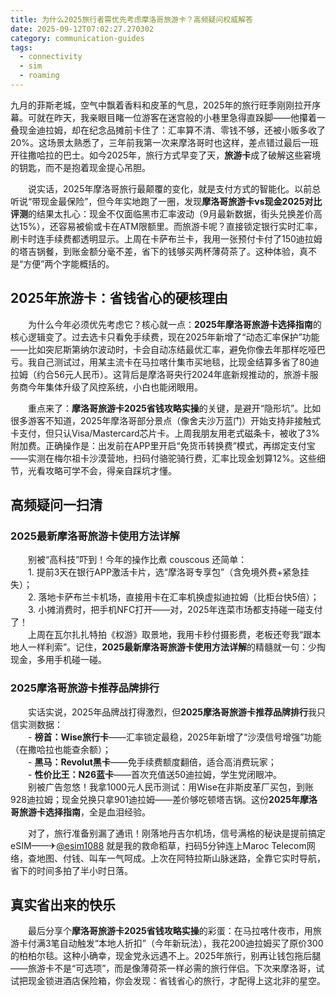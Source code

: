 ```yaml
---
title: 为什么2025旅行者需优先考虑摩洛哥旅游卡？高频疑问权威解答
date: 2025-09-12T07:02:27.270302
category: communication-guides
tags:
  - connectivity
  - sim
  - roaming
---
```


九月的菲斯老城，空气中飘着香料和皮革的气息，2025年的旅行旺季刚刚拉开序幕。可就在昨天，我亲眼目睹一位游客在迷宫般的小巷里急得直跺脚——他攥着一叠现金迪拉姆，却在纪念品摊前卡住了：汇率算不清、零钱不够，还被小贩多收了20%。这场景太熟悉了，三年前我第一次来摩洛哥时也这样，差点错过最后一班开往撒哈拉的巴士。如今2025年，旅行方式早变了天，**旅游卡**成了破解这些窘境的钥匙，而不是抱着现金提心吊胆。

　　说实话，2025年摩洛哥旅行最颠覆的变化，就是支付方式的智能化。以前总听说“带现金最保险”，但今年实地跑了一圈，发现**摩洛哥旅游卡vs现金2025对比评测**的结果太扎心：现金不仅面临黑市汇率波动（9月最新数据，街头兑换差价高达15%），还容易被偷或卡在ATM限额里。而旅游卡呢？直接锁定银行实时汇率，刷卡时连手续费都透明显示。上周在卡萨布兰卡，我用一张预付卡付了150迪拉姆的塔吉锅餐，到账金额分毫不差，省下的钱够买两杯薄荷茶了。这种体验，真不是“方便”两个字能概括的。

## 2025年旅游卡：省钱省心的硬核理由
　　为什么今年必须优先考虑它？核心就一点：**2025年摩洛哥旅游卡选择指南**的核心逻辑变了。过去选卡只看免手续费，现在2025年新增了“动态汇率保护”功能——比如突尼斯第纳尔波动时，卡会自动冻结最优汇率，避免你像去年那样吃哑巴亏。我自己测试过，用某主流卡在马拉喀什集市买地毯，比现金结算多省了80迪拉姆（约合56元人民币）。这背后是摩洛哥央行2024年底新规推动的，旅游卡服务商今年集体升级了风控系统，小白也能闭眼用。

　　重点来了：**摩洛哥旅游卡2025省钱攻略实操**的关键，是避开“隐形坑”。比如很多游客不知道，2025年摩洛哥部分景点（像舍夫沙万蓝门）开始支持非接触式卡支付，但只认Visa/Mastercard芯片卡。上周我朋友用老式磁条卡，被收了3%附加费。正确操作是：出发前在APP里开启“免货币转换费”模式，再绑定支付宝——实测在梅尔祖卡沙漠营地，扫码付骆驼骑行费，汇率比现金划算12%。这些细节，光看攻略可学不会，得亲自踩坑才懂。

## 高频疑问一扫清
### 2025最新摩洛哥旅游卡使用方法详解
　　别被“高科技”吓到！今年的操作比煮 couscous 还简单：  
　　1. 提前3天在银行APP激活卡片，选“摩洛哥专享包”（含免境外费+紧急挂失）；  
　　2. 落地卡萨布兰卡机场，直接用卡在汇率机换虚拟迪拉姆（比柜台快5倍）；  
　　3. 小摊消费时，把手机NFC打开——对，2025年连菜市场都支持碰一碰支付了！  
　　上周在瓦尔扎扎特拍《权游》取景地，我用卡秒付摄影费，老板还夸我“跟本地人一样利索”。记住，**2025最新摩洛哥旅游卡使用方法详解**的精髓就一句：少掏现金，多用手机碰一碰。

### 2025摩洛哥旅游卡推荐品牌排行
　　实话实说，2025年品牌战打得激烈，但**2025摩洛哥旅游卡推荐品牌排行**我只信实测数据：  
　　- **榜首：Wise旅行卡**——汇率锁定最稳，2025年新增了“沙漠信号增强”功能（在撒哈拉也能查余额）；  
　　- **黑马：Revolut黑卡**——免手续费额度翻倍，适合高消费玩家；  
　　- **性价比王：N26蓝卡**——首次充值送50迪拉姆，学生党闭眼冲。  
　　别被广告忽悠！我拿1000元人民币测试：用Wise在非斯皮革厂买包，到账928迪拉姆；现金兑换只拿901迪拉姆——差价够吃顿塔吉锅。这份**2025年摩洛哥旅游卡选择指南**，全是血泪经验。

　　对了，旅行准备别漏了通讯！刚落地丹吉尔机场，信号满格的秘诀是提前搞定eSIM——✈[@esim1088](https://t.me/s/esim1088) 就是我的救命稻草，扫码5分钟连上Maroc Telecom网络，查地图、付钱、叫车一气呵成。上次在阿特拉斯山脉迷路，全靠它实时导航，省下的时间多拍了半小时日落。

## 真实省出来的快乐
　　最后分享个**摩洛哥旅游卡2025省钱攻略实操**的彩蛋：在马拉喀什夜市，用旅游卡付满3笔自动触发“本地人折扣”（今年新玩法），我花200迪拉姆买了原价300的柏柏尔毯。这种小确幸，现金党永远遇不上。2025年旅行，别再让钱包拖后腿——旅游卡不是“可选项”，而是像薄荷茶一样必需的旅行伴侣。下次来摩洛哥，试试把现金锁进酒店保险箱，你会发现：省钱省心的旅行，才配得上这北非的星空。